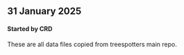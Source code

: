 ## 31 January 2025
#### Started by CRD

These are all data files copied from treespotters main repo.